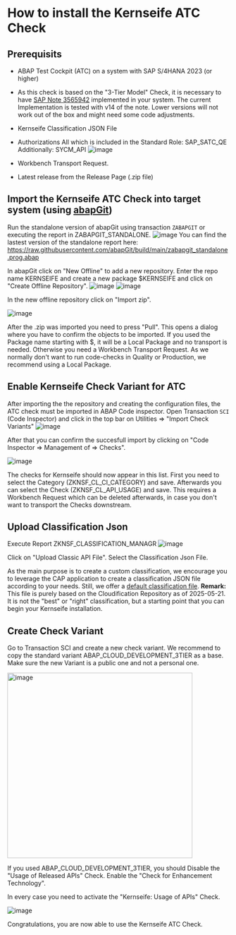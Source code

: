 # How to install the Kernseife ATC Check

## Prerequisits
* ABAP Test Cockpit (ATC) on a system with SAP S/4HANA 2023 (or higher)

* As this check is based on the "3-Tier Model" Check, it is necessary to have [SAP Note 3565942](https://me.sap.com/notes/3565942) implemented in your system.
  The current Implementation is tested with v14 of the note. Lower versions will not work out of the box and might need some code adjustments.

* Kernseife Classification JSON File

* Authorizations
All which is included in the Standard Role: SAP_SATC_QE
Additionally: SYCM_API
![image](https://github.com/user-attachments/assets/4eb94ebd-5c31-4090-8a81-a1bc5790d295)

* Workbench Transport Request.

* Latest release from the Release Page (.zip file)

## Import the Kernseife ATC Check into target system (using [abapGit](https://github.com/abapGit/abapGit))
Run the standalone version of abapGit using transaction `ZABAPGIT` or executing the report in ZABAPGIT_STANDALONE.
![image](https://github.com/user-attachments/assets/16fd20d4-7dab-4d4a-8741-e149f2085195)
You can find the lastest version of the standalone report here: https://raw.githubusercontent.com/abapGit/build/main/zabapgit_standalone.prog.abap

In abapGit click on "New Offline" to add a new repository. Enter the repo name KERNSEIFE and create a new package $KERNSEIFE and click on "Create Offline Repository".
![image](https://github.com/user-attachments/assets/234f439e-c64d-41fa-81e5-d1453dbeb13a)
![image](https://github.com/user-attachments/assets/4c9dcb0c-9c05-4aa5-abfd-0b7a82e9a29f)

In the new offline repository click on "Import zip".

![image](https://github.com/user-attachments/assets/7f1267c2-88e5-4723-82a1-5d82caa01f10)

After the .zip was imported you need to press "Pull". This opens a dialog where you have to confirm the objects to be imported. 
If you used the Package name starting with $, it will be a Local Package and no transport is needed.
Otherwise you need a Workbench Transport Request.
As we normally don't want to run code-checks in Quality or Production, we recommend using a Local Package.

## Enable Kernseife Check Variant for ATC
After importing the the repository and creating the configuration files, the ATC check must be imported in ABAP Code inspector.
Open Transaction `SCI` (Code Inspector) and click in the top bar on Utilities => "Import Check Variants"
![image](https://github.com/user-attachments/assets/aa0658c1-f468-4082-a3a7-219aa845b263)


After that you can confirm the succesfull import by clicking on "Code Inspector => Management of => Checks". 

![image](https://github.com/user-attachments/assets/f635b3fc-fc17-4bc3-8ea8-e4277f7343e5)

The checks for Kernseife should now appear in this list.
First you need to select the Category (ZKNSF_CL_CI_CATEGORY) and save.
Afterwards you can select the Check (ZKNSF_CL_API_USAGE) and save.
This requires a Workbench Request which can be deleted afterwards, in case you don't want to transport the Checks downstream.

## Upload Classification Json
Execute Report ZKNSF_CLASSIFICATION_MANAGR
![image](https://github.com/user-attachments/assets/07e5d511-1d64-4edf-a83a-4d8b2f3f05a0)

Click on "Upload Classic API File".
Select the Classification Json File.

As the main purpose is to create a custom classification, we encourage you to leverage the CAP application to create a classification JSON file according to your needs. Still, we offer a [default classification file](https://raw.githubusercontent.com/SAP/project-kernseife/refs/heads/main/defaultClassification.json).
**Remark:** This file is purely based on the Cloudification Repository as of 2025-05-21. It is not the "best" or "right" classification, but a starting point that you can begin your Kernseife installation.

## Create Check Variant

Go to Transaction SCI and create a new check variant.
We recommend to copy the standard variant ABAP_CLOUD_DEVELOPMENT_3TIER as a base.
Make sure the new Variant is a public one and not a personal one.

<img width="420" alt="image" src="https://github.com/user-attachments/assets/46166da6-90f7-4407-a651-595961e2ee5e" />


If you used ABAP_CLOUD_DEVELOPMENT_3TIER, you should
Disable the "Usage of Released APIs" Check.
Enable the "Check for Enhancement Technology".

In every case you need to activate the "Kernseife: Usage of APIs" Check.

![image](https://github.com/user-attachments/assets/e9ad498f-52fa-45c0-85ea-73ef50119ca4)

Congratulations, you are now able to use the Kernseife ATC Check.
